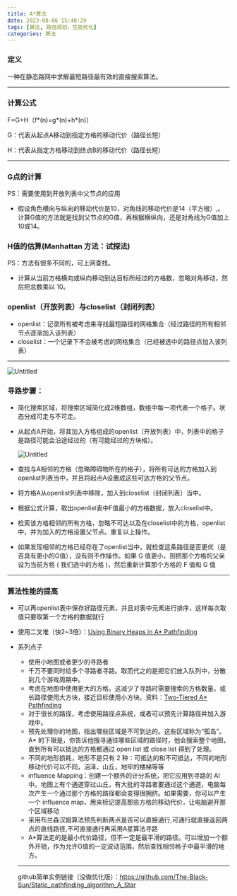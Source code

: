 ```yaml
---
title: A*算法
date: 2023-08-06 15:40:29
tags: [算法, 路径规划，性能优化]
categories: 算法
---
```

### 定义

一种在静态路网中求解最短路径最有效的直接搜索算法。

---

### 计算公式

F=G+H（f*(n)=g*(n)+h*(n)）

G：代表从起点A移动到指定方格的移动代价（路径长短）

H：代表从指定方格移动到终点B的移动代价（路径长短）

---

### G点的计算

PS：需要使用到开放列表中父节点的应用

- 假设角色横向与纵向的移动代价是10，对角线的移动代价是14（平方根）,。计算G值的方法就是找到父节点的G值，再根据横纵向，还是对角线为G值加上10或14。

### H值的估算(Manhattan 方法：试探法)

PS：方法有很多不同的，可上网查找。

- 计算从当前方格横向或纵向移动到达目标所经过的方格数，忽略对角移动，然后把总数乘以 10。

### openlist（开放列表）与closelist（封闭列表）

- openlist：记录所有被考虑来寻找最短路径的网格集合（经过路径的所有相邻节点逐渐加入该列表）
- closelist：一个记录下不会被考虑的网格集合（已经被选中的路径点加入该列表）

---

![Untitled](../A-算法/Untitled.png)

### 寻路步骤：

- 简化搜索区域，将搜索区域简化成2维数组，数组中每一项代表一个格子。状态分成可走与不可走。
- 从起点A开始，将其加入方格组成的openlist（开放列表）中，列表中的格子是路径可能会沿途经过的（有可能经过的方块格）。
    
    ![Untitled](../A-算法/Untitled1.png)
    
- 查找与A相邻的方格（忽略障碍物所在的格子），将所有可达的方格加入到openlist列表当中，并且将起点A设置成这些可达方格的父节点。
- 将方格A从openlist列表中移除，加入到closelist（封闭列表）当中。
- 根据公式计算，取出openlist表中F值最小的方格数据，放入closelist中。
- 检索该方格相邻的所有方格，忽略不可达以及在closelist中的方格，openlist中，并为加入的方格设置父节点。重复以上操作。
- 如果发现相邻的方格已经存在了openlist当中，就检查这条路径是否更优（是否具有更小的G值），没有则不作操作。如果 G 值更小，则把那个方格的父亲设为当前方格 ( 我们选中的方格 )，然后重新计算那个方格的 F 值和 G 值

---

### 算法性能的提高

- 可以再openlist表中保存好路径元素，并且对表中元素进行排序，这样每次取值只要取第一个方格的数据就行
- 使用二叉堆（快2~3倍）：[Using Binary Heaps in A* Pathfinding](http://www.policyalmanac.org/games/binaryHeaps.htm)
- 系列点子
    - 使用小地图或者更少的寻路者
    - 千万不要同时给多个寻路者寻路。取而代之的是把它们放入队列中，分散到几个游戏周期中。
    - 考虑在地图中使用更大的方格。这减少了寻路时需要搜索的方格数量。或长路径使用大方块，接近目标使用小方块。资料：[Two-Tiered A* Pathfinding](http://www.policyalmanac.org/games/twoTiered.htm)
    - 对于很长的路径，考虑使用路径点系统，或者可以预先计算路径并加入游戏中。
    - 预先处理你的地图，指出哪些区域是不可到达的。这些区域称为“孤岛”。A* 的下限是，你告诉他搜寻通往哪些区域的路径时，他会搜索整个地图，直到所有可以抵达的方格都通过 open list 或 close list 得到了处理。
    - 不同的地形损耗，地形不是只有 2 种：可抵达的和不可抵达，不同的地形移动代价可以不同，沼泽，山丘，地牢的楼梯等等
    - influence Mapping：创建一个额外的计分系统，把它应用到寻路的 AI 中。地图上有个通道穿过山丘，有大批的寻路者要通过这个通道，电脑每次产生一个通过那个方格的路径都会变得很拥挤。如果需要，你可以产生一个 influence map，用来标记提高那些方格的移动代价，让电脑避开那个区域移动
    - 采用布兰森汉姆算法预先判断两点是否可以直接通行,可通行就直接返回两点的直线路径,不可直接通行再采用A星算法寻路
    - A*算法走的是最小代价路径，但不一定是最平滑的路径。可以增加一个额外开销，作为允许G值的一定波动范围，然后查找相邻格子中最平滑的地方。
    
    ---
    
    github简单实例链接（没做优化版）：https://github.com/The-Black-Sun/Static_pathfinding_algorithm_A_Star